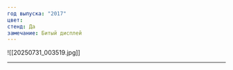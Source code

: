 ```yaml
---
год выпуска: "2017"
цвет: 
стенд: Да
замечание: Битый дисплей
---
```

![[20250731_003519.jpg]]

---
